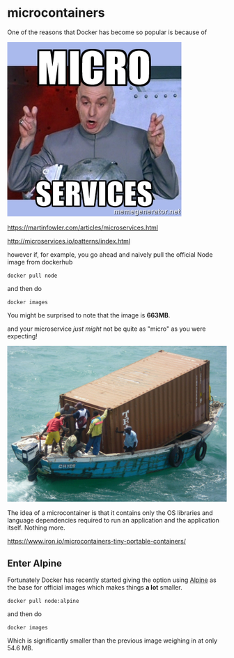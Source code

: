 # microcontainers
One of the reasons that Docker has become so popular is because of

![microservices](microservices.jpg)

https://martinfowler.com/articles/microservices.html

http://microservices.io/patterns/index.html

however if, for example, you go ahead and naively pull the official Node image from dockerhub
````
docker pull node
````
and then do
````
docker images
````
You might be surprised to note that the image is **663MB**.

and your microservice *just might* not be  quite as "micro" as you were expecting!

![toobig](toobig.jpg)

The idea of a microcontainer is that it contains only the OS libraries and language dependencies required to run an application and the application itself. Nothing more.

https://www.iron.io/microcontainers-tiny-portable-containers/

## Enter Alpine
Fortunately Docker has recently started giving the option using [Alpine](https://alpinelinux.org/) as the base for official images which makes things **a lot** smaller.

````
docker pull node:alpine
````
and then do
````
docker images
````
Which is significantly smaller than the previous image weighing in at only 54.6 MB.
